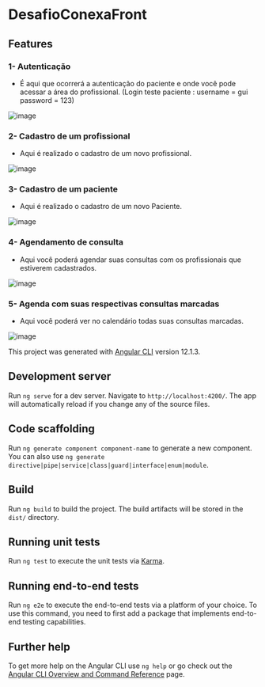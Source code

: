 # DesafioConexaFront

## Features

### 1- Autenticação

- É aqui que ocorrerá a autenticação do paciente e onde você pode acessar a área do profissional. (Login teste paciente : username = gui password = 123)

![image](https://user-images.githubusercontent.com/69088421/126932080-58e76d3d-f773-42aa-abec-96574711d7fd.png)

### 2- Cadastro de um profissional

- Aqui é realizado o cadastro de um novo profissional.

![image](https://user-images.githubusercontent.com/69088421/126933040-a251cebc-9e6a-441a-b3ee-ed3e0d35bcef.png)

### 3- Cadastro de um paciente

- Aqui é realizado o cadastro de um novo Paciente.

![image](https://user-images.githubusercontent.com/69088421/126933140-289754c1-d989-4489-b959-5e61eac08bba.png)

### 4- Agendamento de consulta

- Aqui você poderá agendar suas consultas com os profissionais que estiverem cadastrados.

![image](https://user-images.githubusercontent.com/69088421/126933328-5357f0ea-f8be-4b6e-910c-f2bf57559bd4.png)

### 5- Agenda com suas respectivas consultas marcadas

- Aqui você poderá ver no calendário todas suas consultas marcadas.

![image](https://user-images.githubusercontent.com/69088421/126933742-c446b51f-fc99-4add-a8c6-7c21f276ee12.png)


This project was generated with [Angular CLI](https://github.com/angular/angular-cli) version 12.1.3.

## Development server

Run `ng serve` for a dev server. Navigate to `http://localhost:4200/`. The app will automatically reload if you change any of the source files.

## Code scaffolding

Run `ng generate component component-name` to generate a new component. You can also use `ng generate directive|pipe|service|class|guard|interface|enum|module`.

## Build

Run `ng build` to build the project. The build artifacts will be stored in the `dist/` directory.

## Running unit tests

Run `ng test` to execute the unit tests via [Karma](https://karma-runner.github.io).

## Running end-to-end tests

Run `ng e2e` to execute the end-to-end tests via a platform of your choice. To use this command, you need to first add a package that implements end-to-end testing capabilities.

## Further help

To get more help on the Angular CLI use `ng help` or go check out the [Angular CLI Overview and Command Reference](https://angular.io/cli) page.
